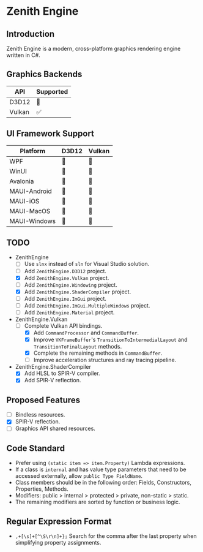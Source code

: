 ﻿# Zenith Engine

## Introduction
Zenith Engine is a modern, cross-platform graphics rendering engine written in C#.

## Graphics Backends
| API    | Supported |
| ---    | --------- |
| D3D12  | 🚧 |
| Vulkan | ✅ |

## UI Framework Support
| Platform     | D3D12 | Vulkan |
| --------     | ----- | ------ |
| WPF          | 🚧 | 🚧 |
| WinUI        | 🚧 | 🚧 |
| Avalonia     | 🚧 | 🚧 |
| MAUI-Android | 🚧 | 🚧 |
| MAUI-iOS     | 🚧 | 🚧 |
| MAUI-MacOS   | 🚧 | 🚧 |
| MAUI-Windows | 🚧 | 🚧 |

## TODO
- ZenithEngine
	- [ ] Use `slnx` instead of `sln` for Visual Studio solution.
	- [ ] Add `ZenithEngine.D3D12` project.
	- [x] Add `ZenithEngine.Vulkan` project.
	- [ ] Add `ZenithEngine.Windowing` project.
	- [x] Add `ZenithEngine.ShaderCompiler` project.
	- [ ] Add `ZenithEngine.ImGui` project.
	- [ ] Add `ZenithEngine.ImGui.MultipleWindows` project.
	- [ ] Add `ZenithEngine.Material` project.

- ZenithEngine.Vulkan
	- [ ] Complete Vulkan API bindings.
		- [x] Add `CommandProcessor` and `CommandBuffer`.
		- [x] Improve `VKFrameBuffer`'s `TransitionToIntermedialLayout` and `TransitionToFinalLayout` methods.
		- [x] Complete the remaining methods in `CommandBuffer`.
		- [ ] Improve acceleration structures and ray tracing pipeline.

- ZenithEngine.ShaderCompiler
	- [x] Add HLSL to SPIR-V compiler.
	- [x] Add SPIR-V reflection.

## Proposed Features
- [ ] Bindless resources.
- [x] SPIR-V reflection.
- [ ] Graphics API shared resources.

## Code Standard
- Prefer using `(static item => item.Property)` Lambda expressions.
- If a class is `internal` and has value type parameters that need to be accessed externally, allow `public Type FieldName`.
- Class members should be in the following order: Fields, Constructors, Properties, Methods.
- Modifiers: public > internal > protected > private, non-static > static.
- The remaining modifiers are sorted by function or business logic.

## Regular Expression Format
- `,+[\s]+[^\S\r\n]+};` Search for the comma after the last property when simplifying property assignments.